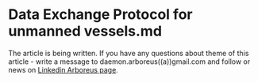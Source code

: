 # Data Exchange Protocol for unmanned vessels.md

The article is being written. If you have any questions about theme of this article - write a message to daemon.arboreus((a))gmail.com and follow or news on [Linkedin Arboreus page](https://www.linkedin.com/company/arboreus-systems/).